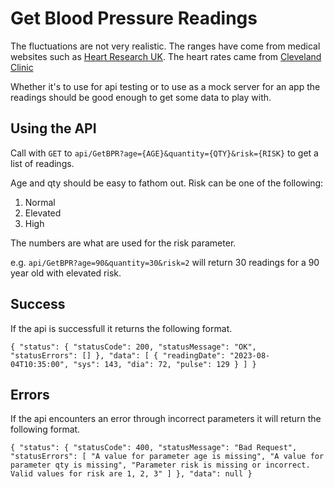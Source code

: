 # Get Blood Pressure Readings

The fluctuations are not very realistic. The ranges have come from medical websites such as 
[Heart Research UK](https://heartresearch.org.uk/). The heart rates came from
[Cleveland Clinic](https://my.clevelandclinic.org/health/diagnostics/17402-pulse--heart-rate) 

Whether it's to use for api testing or to use as a mock server for an app
the readings should be good enough to get some data to play with.


## Using the API

Call with `GET` to `api/GetBPR?age={AGE}&quantity={QTY}&risk={RISK}` to get a list of readings.

Age and qty should be easy to fathom out. Risk can be one of the following:

1. Normal
2. Elevated
3. High

The numbers are what are used for the risk parameter.

e.g. `api/GetBPR?age=90&quantity=30&risk=2` will return 30 readings for a 90 year old with elevated risk.


## Success

If the api is successfull it returns the following format.

`
{
    "status": {
        "statusCode": 200,
        "statusMessage": "OK",
        "statusErrors": []
    },
    "data": [
        {
            "readingDate": "2023-08-04T10:35:00",
            "sys": 143,
            "dia": 72,
            "pulse": 129
        }
    ]
}
`

## Errors

If the api encounters an error through incorrect parameters it will return the following format.

`
{
    "status": {
        "statusCode": 400,
        "statusMessage": "Bad Request",
        "statusErrors": [
            "A value for parameter age is missing",
            "A value for parameter qty is missing",
            "Parameter risk is missing or incorrect. Valid values for risk are 1, 2, 3"
        ]
    },
    "data": null
}
`
